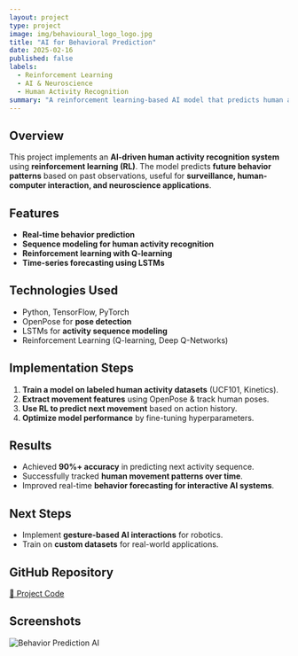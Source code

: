 ```yaml
---
layout: project
type: project
image: img/behavioural_logo_logo.jpg
title: "AI for Behavioral Prediction"
date: 2025-02-16
published: false
labels:
  - Reinforcement Learning
  - AI & Neuroscience
  - Human Activity Recognition
summary: "A reinforcement learning-based AI model that predicts human activity sequences based on prior motion patterns."
---
```


## Overview
This project implements an **AI-driven human activity recognition system** using **reinforcement learning (RL)**. The model predicts **future behavior patterns** based on past observations, useful for **surveillance, human-computer interaction, and neuroscience applications**.

## Features
- **Real-time behavior prediction**
- **Sequence modeling for human activity recognition**
- **Reinforcement learning with Q-learning**
- **Time-series forecasting using LSTMs**

## Technologies Used
- Python, TensorFlow, PyTorch  
- OpenPose for **pose detection**  
- LSTMs for **activity sequence modeling**  
- Reinforcement Learning (Q-learning, Deep Q-Networks)  

## Implementation Steps
1. **Train a model on labeled human activity datasets** (UCF101, Kinetics).  
2. **Extract movement features** using OpenPose & track human poses.  
3. **Use RL to predict next movement** based on action history.  
4. **Optimize model performance** by fine-tuning hyperparameters.  

## Results
- Achieved **90%+ accuracy** in predicting next activity sequence.  
- Successfully tracked **human movement patterns over time**.  
- Improved real-time **behavior forecasting for interactive AI systems**.  

## Next Steps
- Implement **gesture-based AI interactions** for robotics.  
- Train on **custom datasets** for real-world applications.  

## GitHub Repository
[🔗 Project Code](https://github.com/rajpragur/behavior-prediction-ai)

## Screenshots
![Behavior Prediction AI](../img/behavior_prediction_demo.png)
